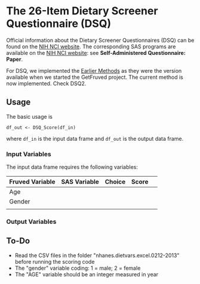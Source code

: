 # The 26-Item Dietary Screener Questionnaire (DSQ)

Official information about the Dietary Screener Questionnaires (DSQ) can be found on the [NIH NCI website](https://epi.grants.cancer.gov/nhanes/dietscreen/). The corresponding SAS programs are available on the [NIH NCI website](https://epi.grants.cancer.gov/nhanes/dietscreen/programs.html): see **Self-Administered Questionnaire: Paper**.

For DSQ, we implemented the [Earlier Methods](https://epi.grants.cancer.gov/nhanes/dietscreen/scoring/earlier/) as they were the version available when we started the GetFruved project. The current method is now implemented. Check DSQ2.

## Usage

The basic usage is 

```
df_out <- DSQ_Score(df_in)
```

where `df_in` is the input data frame and `df_out` is the output data frame.

### Input Variables

The input data frame requires the following variables:

| Fruved Variable | SAS Variable | Choice | Score |   |
|-----------------|--------------|--------|-------|---|
| Age             |              |        |       |   |
| Gender          |              |        |       |   |
|                 |              |        |       |   |

### Output Variables

## To-Do

* Read the CSV files in the folder "nhanes.dietvars.excel.0212-2013" before running the scoring code
* The "gender" variable coding: 1 = male; 2 = female
* The "AGE" variable should be an integer measured in year
